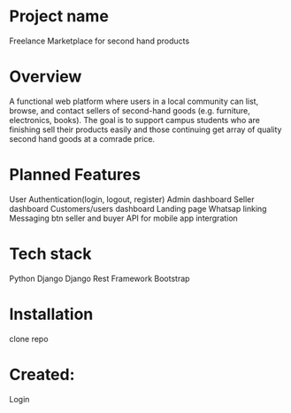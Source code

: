 # Project name
Freelance Marketplace for second hand products

# Overview
A functional web platform where users in a local community can list, browse, and contact sellers of second-hand goods (e.g. furniture, electronics, books). The goal is to support campus students who are finishing sell their products easily and those continuing get array of quality second hand goods at a comrade price.

# Planned Features
User Authentication(login, logout, register)
Admin dashboard
Seller dashboard
Customers/users dashboard
Landing page
Whatsap linking
Messaging btn seller and buyer
API for mobile app intergration

# Tech stack
Python 
Django 
Django Rest Framework
Bootstrap

# Installation
clone repo

# Created:
Login